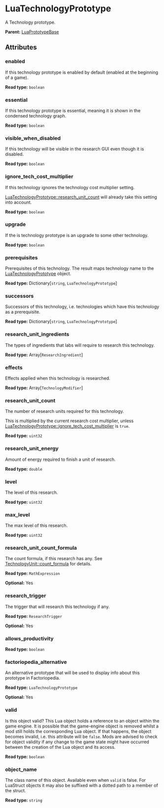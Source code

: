 # LuaTechnologyPrototype

A Technology prototype.

**Parent:** [LuaPrototypeBase](LuaPrototypeBase.md)

## Attributes

### enabled

If this technology prototype is enabled by default (enabled at the beginning of a game).

**Read type:** `boolean`

### essential

If this technology prototype is essential, meaning it is shown in the condensed technology graph.

**Read type:** `boolean`

### visible_when_disabled

If this technology will be visible in the research GUI even though it is disabled.

**Read type:** `boolean`

### ignore_tech_cost_multiplier

If this technology ignores the technology cost multiplier setting.

[LuaTechnologyPrototype::research_unit_count](runtime:LuaTechnologyPrototype::research_unit_count) will already take this setting into account.

**Read type:** `boolean`

### upgrade

If the is technology prototype is an upgrade to some other technology.

**Read type:** `boolean`

### prerequisites

Prerequisites of this technology. The result maps technology name to the [LuaTechnologyPrototype](runtime:LuaTechnologyPrototype) object.

**Read type:** Dictionary[`string`, `LuaTechnologyPrototype`]

### successors

Successors of this technology, i.e. technologies which have this technology as a prerequisite.

**Read type:** Dictionary[`string`, `LuaTechnologyPrototype`]

### research_unit_ingredients

The types of ingredients that labs will require to research this technology.

**Read type:** Array[`ResearchIngredient`]

### effects

Effects applied when this technology is researched.

**Read type:** Array[`TechnologyModifier`]

### research_unit_count

The number of research units required for this technology.

This is multiplied by the current research cost multiplier, unless [LuaTechnologyPrototype::ignore_tech_cost_multiplier](runtime:LuaTechnologyPrototype::ignore_tech_cost_multiplier) is `true`.

**Read type:** `uint32`

### research_unit_energy

Amount of energy required to finish a unit of research.

**Read type:** `double`

### level

The level of this research.

**Read type:** `uint32`

### max_level

The max level of this research.

**Read type:** `uint32`

### research_unit_count_formula

The count formula, if this research has any. See [TechnologyUnit::count_formula](prototype:TechnologyUnit::count_formula) for details.

**Read type:** `MathExpression`

**Optional:** Yes

### research_trigger

The trigger that will research this technology if any.

**Read type:** `ResearchTrigger`

**Optional:** Yes

### allows_productivity

**Read type:** `boolean`

### factoriopedia_alternative

An alternative prototype that will be used to display info about this prototype in Factoriopedia.

**Read type:** `LuaTechnologyPrototype`

**Optional:** Yes

### valid

Is this object valid? This Lua object holds a reference to an object within the game engine. It is possible that the game-engine object is removed whilst a mod still holds the corresponding Lua object. If that happens, the object becomes invalid, i.e. this attribute will be `false`. Mods are advised to check for object validity if any change to the game state might have occurred between the creation of the Lua object and its access.

**Read type:** `boolean`

### object_name

The class name of this object. Available even when `valid` is false. For LuaStruct objects it may also be suffixed with a dotted path to a member of the struct.

**Read type:** `string`

